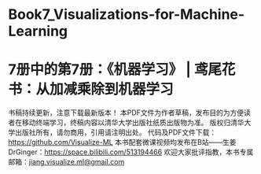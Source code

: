 # Book7_Visualizations-for-Machine-Learning
# 7册中的第7册：《机器学习》 |  鸢尾花书：从加减乘除到机器学习
书稿持续更新，注意下载最新版本！
本PDF文件为作者草稿，发布目的为方便读者在移动终端学习，终稿内容以清华大学出版社纸质出版物为准。
版权归清华大学出版社所有，请勿商用，引用请注明出处。
代码及PDF文件下载：https://github.com/Visualize-ML
本书配套微课视频均发布在B站——生姜DrGinger：https://space.bilibili.com/513194466
欢迎大家批评指教，本书专属邮箱：jiang.visualize.ml@gmail.com
